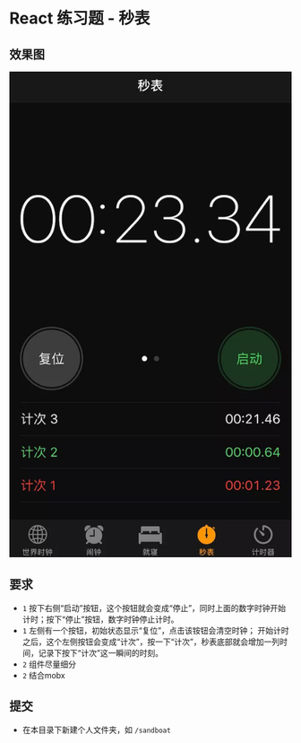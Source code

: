 # React 练习题 - 秒表

## 效果图
![image](./img/clock.webp)

## 要求
 - `1` 按下右侧“启动”按钮，这个按钮就会变成“停止”，同时上面的数字时钟开始计时；按下“停止”按钮，数字时钟停止计时。
 - `1` 左侧有一个按钮，初始状态显示“复位”，点击该铵钮会清空时钟；
开始计时之后，这个左侧按钮会变成“计次”，按一下“计次”，秒表底部就会增加一列时间，记录下按下“计次”这一瞬间的时刻。
- `2` 组件尽量细分
- `2` 结合mobx

## 提交
 - 在本目录下新建个人文件夹，如 `/sandboat`